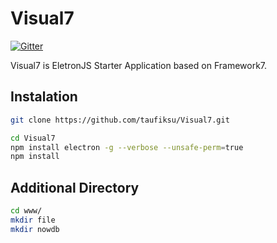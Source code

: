# Visual7

[![Gitter](https://img.shields.io/:chat-on_gitter-ED2067.svg)](https://gitter.im/NowDB/Visual7)

Visual7 is EletronJS Starter Application based on Framework7.

## Instalation
```sh
git clone https://github.com/taufiksu/Visual7.git
```
```sh
cd Visual7
npm install electron -g --verbose --unsafe-perm=true
npm install
```

## Additional Directory
```sh
cd www/
mkdir file
mkdir nowdb
```